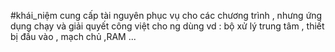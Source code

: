#khái_niệm 
cung cấp tài nguyên phục vụ cho các chương trình , nhưng ứng dụng chạy và giải quyết công việt cho ng dùng 
vd : bộ xử lý trung tâm , thiết bị đầu vào , mạch chủ ,RAM ... 
